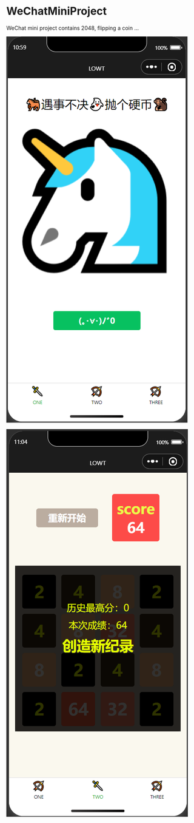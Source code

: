 # WeChatMiniProject
WeChat mini project contains 2048,  flipping a coin ... 

![](./HellowWeChat/img/md/0.png)

![](./HellowWeChat/img/md/1.png)
